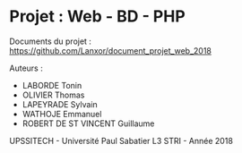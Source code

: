 # Projet : Web - BD - PHP

Documents du projet : https://github.com/Lanxor/document_projet_web_2018

Auteurs : 
- LABORDE Tonin
- OLIVIER Thomas
- LAPEYRADE Sylvain
- WATHOJE Emmanuel
- ROBERT DE ST VINCENT Guillaume

UPSSITECH - Université Paul Sabatier
L3 STRI - Année 2018
